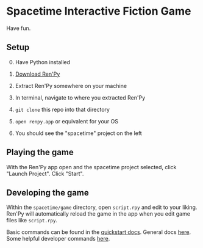 # Spacetime Interactive Fiction Game

Have fun.

## Setup

0. Have Python installed

1. [Download Ren'Py](https://www.renpy.org/latest.html)

2. Extract Ren'Py somewhere on your machine

3. In terminal, navigate to where you extracted Ren'Py

4. `git clone` this repo into that directory

5. `open renpy.app` or equivalent for your OS

6. You should see the "spacetime" project on the left

## Playing the game

With the Ren'Py app open and the spacetime project selected, click "Launch Project". Click "Start".

## Developing the game

Within the `spacetime/game` directory, open `script.rpy` and edit to your liking. Ren'Py will automatically reload the game in the app when you edit game files like `script.rpy`.

Basic commands can be found in the [quickstart docs](https://www.renpy.org/doc/html/quickstart.html). General docs [here](https://www.renpy.org/doc/html/). Some helpful developer commands [here](https://www.renpy.org/doc/html/developer_tools.html).
